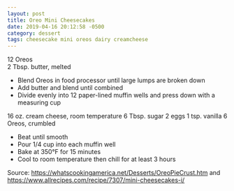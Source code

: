 ```yaml
---
layout: post
title: Oreo Mini Cheesecakes
date: 2019-04-16 20:12:58 -0500
category: dessert
tags: cheesecake mini oreos dairy creamcheese
---
```

12 Oreos  
2 Tbsp. butter, melted  
<ul>
 	<li>Blend Oreos in food processor until large lumps are broken down</li>
 	<li>Add butter and blend until combined</li>
 	<li>Divide evenly into 12 paper-lined muffin wells and press down with a measuring cup</li>
</ul>
16 oz. cream cheese, room temperature  
6 Tbsp. sugar  
2 eggs  
1 tsp. vanilla  
6 Oreos, crumbled  
<ul>
 	<li>Beat until smooth</li>
 	<li>Pour 1/4 cup into each muffin well</li>
 	<li>Bake at 350°F for 15 minutes</li>
 	<li>Cool to room temperature then chill for at least 3 hours</li>
</ul>
Source: <a href="https://whatscookingamerica.net/Desserts/OreoPieCrust.htm">https://whatscookingamerica.net/Desserts/OreoPieCrust.htm</a> and <a href="https://www.allrecipes.com/recipe/7307/mini-cheesecakes-i/">https://www.allrecipes.com/recipe/7307/mini-cheesecakes-i/</a>
